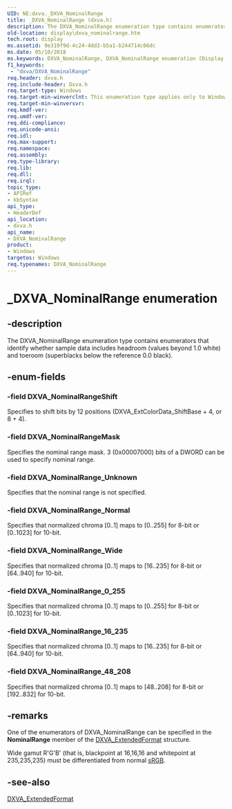 ```yaml
---
UID: NE:dxva._DXVA_NominalRange
title: _DXVA_NominalRange (dxva.h)
description: The DXVA_NominalRange enumeration type contains enumerators that identify whether sample data includes headroom (values beyond 1.0 white) and toeroom (superblacks below the reference 0.0 black).
old-location: display\dxva_nominalrange.htm
tech.root: display
ms.assetid: 9e319f9d-4c24-4dd3-b5a1-b244714c06dc
ms.date: 05/10/2018
ms.keywords: DXVA_NominalRange, DXVA_NominalRange enumeration [Display Devices], DXVA_NominalRangeMask, DXVA_NominalRangeShift, DXVA_NominalRange_0_255, DXVA_NominalRange_16_235, DXVA_NominalRange_48_208, DXVA_NominalRange_Normal, DXVA_NominalRange_Unknown, DXVA_NominalRange_Wide, _DXVA_NominalRange, display.dxva_nominalrange, dxva/DXVA_NominalRange, dxva/DXVA_NominalRangeMask, dxva/DXVA_NominalRangeShift, dxva/DXVA_NominalRange_0_255, dxva/DXVA_NominalRange_16_235, dxva/DXVA_NominalRange_48_208, dxva/DXVA_NominalRange_Normal, dxva/DXVA_NominalRange_Unknown, dxva/DXVA_NominalRange_Wide, dxvaref_5931dd2e-baac-48a6-931a-b7f3fc965b4d.xml
f1_keywords:
 - "dxva/DXVA_NominalRange"
req.header: dxva.h
req.include-header: Dxva.h
req.target-type: Windows
req.target-min-winverclnt: This enumeration type applies only to Windows Server 2003 with SP1 and later, and Windows XP with SP2 and later.
req.target-min-winversvr: 
req.kmdf-ver: 
req.umdf-ver: 
req.ddi-compliance: 
req.unicode-ansi: 
req.idl: 
req.max-support: 
req.namespace: 
req.assembly: 
req.type-library: 
req.lib: 
req.dll: 
req.irql: 
topic_type:
- APIRef
- kbSyntax
api_type:
- HeaderDef
api_location:
- dxva.h
api_name:
- DXVA_NominalRange
product:
- Windows
targetos: Windows
req.typenames: DXVA_NominalRange
---
```


# _DXVA_NominalRange enumeration


## -description


The DXVA_NominalRange enumeration type contains enumerators that identify whether sample data includes headroom (values beyond 1.0 white) and toeroom (superblacks below the reference 0.0 black). 


## -enum-fields




### -field DXVA_NominalRangeShift

Specifies to shift bits by 12 positions (DXVA_ExtColorData_ShiftBase + 4, or 8 + 4).


### -field DXVA_NominalRangeMask

Specifies the nominal range mask. 3 (0x00007000) bits of a DWORD can be used to specify nominal range.


### -field DXVA_NominalRange_Unknown

Specifies that the nominal range is not specified.


### -field DXVA_NominalRange_Normal

Specifies that normalized chroma [0..1] maps to [0..255] for 8-bit or [0..1023] for 10-bit.


### -field DXVA_NominalRange_Wide

Specifies that normalized chroma [0..1] maps to [16..235] for 8-bit or [64..940] for 10-bit.


### -field DXVA_NominalRange_0_255

Specifies that normalized chroma [0..1] maps to [0..255] for 8-bit or [0..1023] for 10-bit.


### -field DXVA_NominalRange_16_235

Specifies that normalized chroma [0..1] maps to [16..235] for 8-bit or [64..940] for 10-bit.


### -field DXVA_NominalRange_48_208

Specifies that normalized chroma [0..1] maps to [48..208] for 8-bit or [192..832] for 10-bit.


## -remarks



One of the enumerators of DXVA_NominalRange can be specified in the <b>NominalRange</b> member of the <a href="https://docs.microsoft.com/windows-hardware/drivers/ddi/dxva/ns-dxva-_dxva_extendedformat">DXVA_ExtendedFormat</a> structure.

Wide gamut R'G'B' (that is, blackpoint at 16,16,16 and whitepoint at 235,235,235) must be differentiated from normal <a href="https://go.microsoft.com/fwlink/p/?linkid=10112">sRGB</a>.




## -see-also




<a href="https://docs.microsoft.com/windows-hardware/drivers/ddi/dxva/ns-dxva-_dxva_extendedformat">DXVA_ExtendedFormat</a>
 

 

